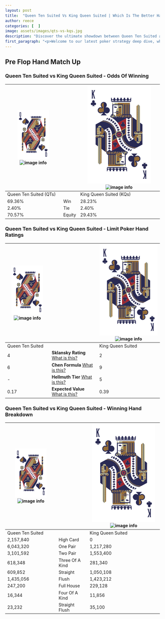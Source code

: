 ```yaml
---
layout: post
title:  "Queen Ten Suited Vs King Queen Suited | Which Is The Better Hand In Poker? A Complete Guide"
author: reece
categories: [  ]
image: assets/images/qts-vs-kqs.jpg
description: "Discover the ultimate showdown between Queen Ten Suited and King Queen Suited in poker! Uncover the odds, strategies, and scenarios where one hand triumphs over the other. Get ready to up your poker game with this thrilling analysis."
first_paragraph: "<p>Welcome to our latest poker strategy deep dive, where we're pitting two distinct hands against each other in a high-stakes showdown: Queen Ten Suited vs King Queen Suited.</p><p>In the dynamic world of poker, every decision counts, and knowing which hand holds the upper hand is key to your success at the table.</p><p>In this article, we'll dissect these two hands, explore the scenarios where one dominates the other, and equip you with the knowledge to make strategic choices that can tip the odds in your favor.</p><p>Get ready to unravel the intriguing dynamics of these poker hands and elevate your game to new heights.</p>"
---
```




[comment]: # (sp0)

## Pre Flop Hand Match Up

<div class="table hand-ratings" markdown="1"> 



### Queen Ten Suited vs King Queen Suited - Odds Of Winning


    
| ![image info](assets/images/hand1/Q.png) ![image info](assets/images/hand1/Ts.png) |  | ![image info](assets/images/hand2/K.png) ![image info](assets/images/hand2/Qs.png) |
| -------- | -------- | -------- |
| Queen Ten Suited (QTs) |  | King Queen Suited (KQs) |
| 69.36% | Win | 28.23% |
| 2.40% | Tie | 2.40% |
| 70.57% | Equity | 29.43% |




[comment]: # (sp1)



### Queen Ten Suited vs King Queen Suited - Limit Poker Hand Ratings


    
| ![image info](assets/images/hand1/Q.png) ![image info](assets/images/hand1/Ts.png) |  | ![image info](assets/images/hand2/K.png) ![image info](assets/images/hand2/Qs.png) |
| -------- | -------- | -------- |
| Queen Ten Suited |  | King Queen Suited |
| 4 | **Sklansky Rating** [What is this?](/sklansky-rating-explained) | 2 |
| 6 | **Chen Formula** [What is this?](/chen-formula-explained) | 9 |
| - | **Hellmuth Tier** [What is this?](/Hellmuth-tier-explained) | 5 |
| 0.17 | **Expected Value** [What is this?](/expected-value-explained) | 0.39 |




[comment]: # (sp2)



### Queen Ten Suited vs King Queen Suited - Winning Hand Breakdown


    
| ![image info](assets/images/hand1/Q.png) ![image info](assets/images/hand1/Ts.png) |  | ![image info](assets/images/hand2/K.png) ![image info](assets/images/hand2/Qs.png) |
| -------- | -------- | -------- |
| Queen Ten Suited |  | King Queen Suited |
| 2,157,840 | High Card | 0 |
| 6,043,320 | One Pair | 1,217,280 |
| 3,101,592 | Two Pair | 1,553,400 |
| 618,348 | Three Of A Kind | 281,340 |
| 609,852 | Straight | 1,050,108 |
| 1,435,056 | Flush | 1,423,212 |
| 247,200 | Full House | 229,128 |
| 16,344 | Four Of A Kind | 11,856 |
| 23,232 | Straight Flush | 35,100 |




[comment]: # (sp3)



</div>

[comment]: # (sp4)



[comment]: # (sp5)


